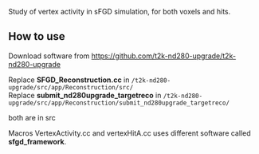Study of vertex activity in sFGD simulation, for both voxels and hits.

## How to use
Download software from https://github.com/t2k-nd280-upgrade/t2k-nd280-upgrade </br>

Replace **SFGD_Reconstruction.cc** in `/t2k-nd280-upgrade/src/app/Reconstruction/src/` </br>
Replace **submit_nd280upgrade_targetreco** in `/t2k-nd280-upgrade/src/app/Reconstruction/submit_nd280upgrade_targetreco/` </br>

both are in src </br>

Macros VertexActivity.cc and vertexHitA.cc uses different software called **sfgd_framework**.
